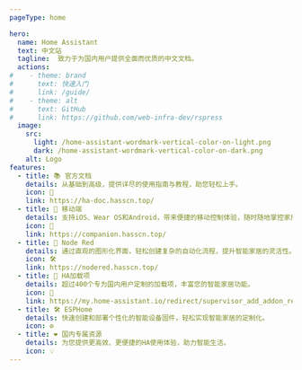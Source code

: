```yaml
---
pageType: home

hero:
  name: Home Assistant
  text: 中文站
  tagline:  致力于为国内用户提供全面而优质的中文文档。
  actions:
#    - theme: brand
#      text: 快速入门
#      link: /guide/
#    - theme: alt
#      text: GitHub
#      link: https://github.com/web-infra-dev/rspress
  image:
    src: 
      light: /home-assistant-wordmark-vertical-color-on-light.png
      dark: /home-assistant-wordmark-vertical-color-on-dark.png
    alt: Logo
features:
  - title: 📚 官方文档
    details: 从基础到高级，提供详尽的使用指南与教程，助您轻松上手。
    icon: 📖 
    link: https://ha-doc.hasscn.top/
  - title: 📱 移动端
    details: 支持iOS、Wear OS和Android，带来便捷的移动控制体验，随时随地掌控家居。
    icon: 📲
    link: https://companion.hasscn.top/
  - title: 🧮 Node Red
    details: 通过直观的图形化界面，轻松创建复杂的自动化流程，提升智能家居的灵活性。
    icon: 🛠️
    link: https://nodered.hasscn.top/
  - title: 🧩 HA加载项
    details: 超过400个专为国内用户定制的加载项，丰富您的智能家居功能。
    icon: 🧰
    link: https://my.home-assistant.io/redirect/supervisor_add_addon_repository/?repository_url=https://gitee.com/desmond_GT/hassio-addons
  - title: 🛠️ ESPHome
    details: 快速创建和部署个性化的智能设备固件，轻松实现智能家居的定制化。
    icon: ⚙️
  - title: ❤️ 国内专属资源
    details: 为您提供更高效、更便捷的HA使用体验，助力智能生活。
    icon: 💡
---
```

